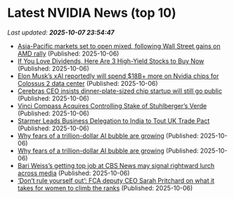 # Latest NVIDIA News (top 10)
_Last updated: **2025-10-07 23:54:47**_

- [Asia-Pacific markets set to open mixed, following Wall Street gains on AMD rally](https://www.cnbc.com/2025/10/07/asia-markets-tuesday-chips-stocks-amd-openai-deal-rally.html) (Published: 2025-10-06)
- [If You Love Dividends, Here Are 3 High-Yield Stocks to Buy Now](https://biztoc.com/x/c7064ab35a66d71b) (Published: 2025-10-06)
- [Elon Musk’s xAI reportedly will spend $18B+ more on Nvidia chips for Colossus 2 data center](https://siliconangle.com/2025/10/06/xai-will-reportedly-spend-18b-nvidia-chips-colossus-2/) (Published: 2025-10-06)
- [Cerebras CEO insists dinner-plate-sized chip startup will still go public](https://www.theregister.com/2025/10/06/cerebras_ipo_rest/) (Published: 2025-10-06)
- [Vinci Compass Acquires Controlling Stake of Stuhlberger’s Verde](https://biztoc.com/x/690f1321948c00fb) (Published: 2025-10-06)
- [Starmer Leads Business Delegation to India to Tout UK Trade Pact](https://biztoc.com/x/b9787e50ed456863) (Published: 2025-10-06)
- [Why fears of a trillion-dollar AI bubble are growing](https://www.denverpost.com/2025/10/06/ai-bubble-fears/) (Published: 2025-10-06)
- [Why fears of a trillion-dollar AI bubble are growing](https://www.bostonherald.com/2025/10/06/ai-bubble-fears/) (Published: 2025-10-06)
- [Bari Weiss’s getting top job at CBS News may signal rightward lurch across media](https://biztoc.com/x/e2a763b4f41bc313) (Published: 2025-10-06)
- [‘Don’t rule yourself out’: FCA deputy CEO Sarah Pritchard on what it takes for women to climb the ranks](https://biztoc.com/x/a59fd62e6a8a9c49) (Published: 2025-10-06)

